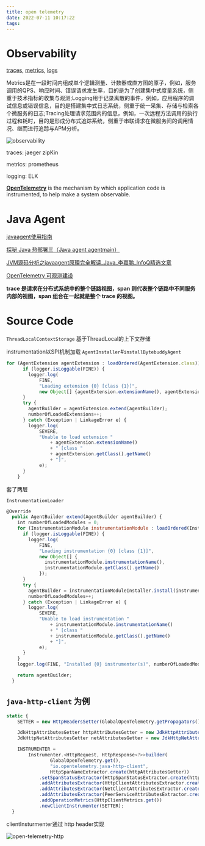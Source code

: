 ```yaml
---
title: open telemetry
date: 2022-07-11 10:17:22
tags:
---
```

# ****Observability****

[traces](https://opentelemetry.io/docs/concepts/observability-primer/#distributed-traces), [metrics](https://opentelemetry.io/docs/concepts/observability-primer/#reliability--metrics), [logs](https://opentelemetry.io/docs/concepts/observability-primer/#logs)

Metrics是在一段时间内组成单个逻辑测量、计数器或直方图的原子，例如，服务调用的QPS、响应时间、错误请求发生率，目的是为了创建集中式度量系统，侧重于技术指标的收集与观测;Logging用于记录离散的事件，例如，应用程序的调试信息或错误信息，目的是搭建集中式日志系统，侧重于统一采集、存储与检索各个微服务的日志;Tracing处理请求范围内的信息，例如，一次远程方法调用的执行过程和耗时，目的是形成分布式追踪系统，侧重于串联请求在微服务间的调用情况、继而进行追踪与APM分析。

![observability](assets/observability.png)

traces: jaeger zipKin

metrics: prometheus

logging: ELK

**[OpenTelemetry](https://opentelemetry.io/docs/concepts/what-is-opentelemetry)** is the mechanism by which application code is instrumented, to help make a system observable.

# Java Agent

[javaagent使用指南](https://www.cnblogs.com/rickiyang/p/11368932.html)

[探秘 Java 热部署三（Java agent agentmain）](https://www.cnblogs.com/stateis0/p/9062201.html)

[JVM源码分析之javaagent原理完全解读_Java_李嘉鹏_InfoQ精选文章](https://www.infoq.cn/article/javaagent-illustrated/)

[OpenTelemetry 可观测建设](https://zhuanlan.zhihu.com/p/522054923)

**trace 是请求在分布式系统中的整个链路视图，span 则代表整个链路中不同服务内部的视图，span 组合在一起就是整个 trace 的视图。**

# Source Code

`ThreadLocalContextStorage` 基于ThreadLocal的上下文存储

instrumentation以SPI机制加载
`AgentInstaller`#`installBytebuddyAgent`

```jsx
for (AgentExtension agentExtension : loadOrdered(AgentExtension.class)) {
      if (logger.isLoggable(FINE)) {
        logger.log(
            FINE,
            "Loading extension {0} [class {1}]",
            new Object[] {agentExtension.extensionName(), agentExtension.getClass().getName()});
      }
      try {
        agentBuilder = agentExtension.extend(agentBuilder);
        numberOfLoadedExtensions++;
      } catch (Exception | LinkageError e) {
        logger.log(
            SEVERE,
            "Unable to load extension "
                + agentExtension.extensionName()
                + " [class "
                + agentExtension.getClass().getName()
                + "]",
            e);
      }
    }
```

套了两层

`InstrumentationLoader`

```jsx
@Override
  public AgentBuilder extend(AgentBuilder agentBuilder) {
    int numberOfLoadedModules = 0;
    for (InstrumentationModule instrumentationModule : loadOrdered(InstrumentationModule.class)) {
      if (logger.isLoggable(FINE)) {
        logger.log(
            FINE,
            "Loading instrumentation {0} [class {1}]",
            new Object[] {
              instrumentationModule.instrumentationName(),
              instrumentationModule.getClass().getName()
            });
      }
      try {
        agentBuilder = instrumentationModuleInstaller.install(instrumentationModule, agentBuilder);
        numberOfLoadedModules++;
      } catch (Exception | LinkageError e) {
        logger.log(
            SEVERE,
            "Unable to load instrumentation "
                + instrumentationModule.instrumentationName()
                + " [class "
                + instrumentationModule.getClass().getName()
                + "]",
            e);
      }
    }
    logger.log(FINE, "Installed {0} instrumenter(s)", numberOfLoadedModules);

    return agentBuilder;
  }
```

## `java-http-client` 为例

```jsx
static {
    SETTER = new HttpHeadersSetter(GlobalOpenTelemetry.getPropagators());

    JdkHttpAttributesGetter httpAttributesGetter = new JdkHttpAttributesGetter();
    JdkHttpNetAttributesGetter netAttributesGetter = new JdkHttpNetAttributesGetter();

    INSTRUMENTER =
        Instrumenter.<HttpRequest, HttpResponse<?>>builder(
                GlobalOpenTelemetry.get(),
                "io.opentelemetry.java-http-client",
                HttpSpanNameExtractor.create(httpAttributesGetter))
            .setSpanStatusExtractor(HttpSpanStatusExtractor.create(httpAttributesGetter))
            .addAttributesExtractor(HttpClientAttributesExtractor.create(httpAttributesGetter))
            .addAttributesExtractor(NetClientAttributesExtractor.create(netAttributesGetter))
            .addAttributesExtractor(PeerServiceAttributesExtractor.create(netAttributesGetter))
            .addOperationMetrics(HttpClientMetrics.get())
            .newClientInstrumenter(SETTER);
  }
```

clientInsturmenter通过 http header实现

![open-telemetry-http](assets/open-telemetry-http.png)